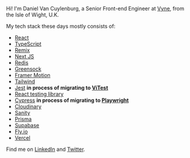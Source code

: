 

Hi! I'm Daniel Van Cuylenburg, a Senior Front-end Engineer at [Vyne](https://payvyne.com), from the Isle of Wight, U.K. 

My tech stack these days mostly consists of: 
- [React](https://reactjs.org/)
- [TypeScript](https://www.typescriptlang.org/)
- [Remix](https://remix.run)
- [Next JS](https://nextjs.org/)
- [Redis](https://redis.io/)
- [Greensock](https://greensock.com/)
- [Framer Motion](https://www.framer.com/motion/)
- [Tailwind](https://tailwindcss.com/)
- [Jest](https://jestjs.io/) **in process of migrating to [ViTest](https://vitest.dev/)**
- [React testing library](https://testing-library.com/docs/react-testing-library) 
- [Cypress](https://www.cypress.io/) **in process of migrating to [Playwright](https://playwright.dev/)**
- [Cloudinary](https://cloudinary.com/)
- [Sanity](https://www.sanity.io/) 
- [Prisma](https://www.prisma.io/)
- [Supabase](https://supabase.com)
- [Fly.io](https://fly.io/)
- [Vercel](https://vercel.com/)

Find me on [LinkedIn](https://www.linkedin.com/in/danielvanc/) and [Twitter](https://www.twitter.com/danielvanc).
